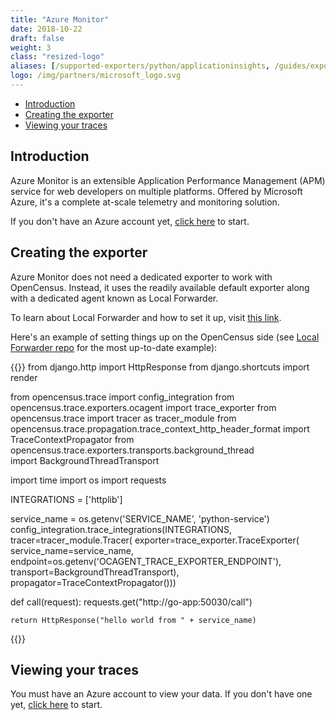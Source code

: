 ```yaml
---
title: "Azure Monitor"
date: 2018-10-22
draft: false
weight: 3
class: "resized-logo"
aliases: [/supported-exporters/python/applicationinsights, /guides/exporters/supported-exporters/python/applicationinsights]
logo: /img/partners/microsoft_logo.svg
---
```


- [Introduction](#introduction)
- [Creating the exporter](#creating-the-exporter)
- [Viewing your traces](#viewing-your-traces)

## Introduction
Azure Monitor is an extensible Application Performance Management (APM) service for web developers on multiple platforms. Offered by Microsoft Azure, it's a complete at-scale telemetry and monitoring solution.

If you don't have an Azure account yet, [click here](https://docs.microsoft.com/azure/application-insights/app-insights-overview) to start.

## Creating the exporter
Azure Monitor does not need a dedicated exporter to work with OpenCensus. Instead, it uses the readily available default exporter along with a dedicated agent known as Local Forwarder. 

To learn about Local Forwarder and how to set it up, visit [this link](https://docs.microsoft.com/azure/application-insights/opencensus-local-forwarder).

Here's an example of setting things up on the OpenCensus side (see [Local Forwarder repo](https://github.com/Microsoft/ApplicationInsights-LocalForwarder/blob/master/examples/opencensus/python-app/app/views.py) for the most up-to-date example):

{{<highlight python>}}
from django.http import HttpResponse
from django.shortcuts import render

from opencensus.trace import config_integration
from opencensus.trace.exporters.ocagent import trace_exporter
from opencensus.trace import tracer as tracer_module
from opencensus.trace.propagation.trace_context_http_header_format import TraceContextPropagator
from opencensus.trace.exporters.transports.background_thread \
    import BackgroundThreadTransport

import time
import os
import requests

INTEGRATIONS = ['httplib']

service_name = os.getenv('SERVICE_NAME', 'python-service')
config_integration.trace_integrations(INTEGRATIONS, tracer=tracer_module.Tracer(
    exporter=trace_exporter.TraceExporter(
        service_name=service_name,
        endpoint=os.getenv('OCAGENT_TRACE_EXPORTER_ENDPOINT'),
        transport=BackgroundThreadTransport),
    propagator=TraceContextPropagator()))


def call(request):
    requests.get("http://go-app:50030/call")

    return HttpResponse("hello world from " + service_name)
{{</highlight>}}


## Viewing your traces
You must have an Azure account to view your data. If you don't have one yet, [click here](https://docs.microsoft.com/azure/application-insights/app-insights-overview) to start.
